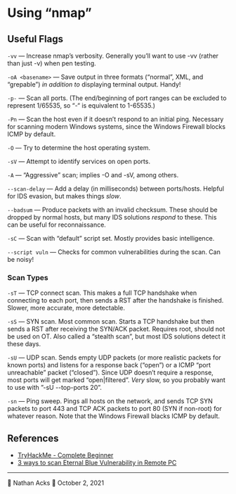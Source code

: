 # Using “nmap”

## Useful Flags

`-vv` — Increase nmap’s verbosity. Generally you’ll want to use -vv (rather than just -v) when pen testing.

`-oA <basename>` — Save output in three formats (“normal”, XML, and “grepable”) *in addition to* displaying terminal output. Handy!

`-p-` — Scan all ports. (The end/beginning of port ranges can be excluded to represent 1/65535, so “-“ is equivalent to 1-65535.)

`-Pn` — Scan the host even if it doesn’t respond to an initial ping. Necessary for scanning modern Windows systems, since the Windows Firewall blocks ICMP by default.

`-O` — Try to determine the host operating system.

`-sV` — Attempt to identify services on open ports.

`-A` — “Aggressive” scan; implies -O and -sV, among others.

`--scan-delay` — Add a delay (in milliseconds) between ports/hosts. Helpful for IDS evasion, but makes things *slow*.

`--badsum` — Produce packets with an invalid checksum. These should be dropped by normal hosts, but many IDS solutions *respond* to these. This can be useful for reconnaissance.

`-sC` — Scan with “default” script set. Mostly provides basic intelligence.

`--script vuln` — Checks for common vulnerabilities during the scan. Can be noisy!

### Scan Types

`-sT`  — TCP connect scan. This makes a full TCP handshake when connecting to each port, then sends a RST after the handshake is finished. Slower, more accurate, more detectable.

`-sS` — SYN scan. Most common scan. Starts a TCP handshake but then sends a RST after receiving the SYN/ACK packet. Requires root, should not be used on OT. Also called a “stealth scan”, but most IDS solutions detect it these days.

`-sU` — UDP scan. Sends empty UDP packets (or more realistic packets for known ports) and listens for a response back (“open”) or a ICMP “port unreachable” packet (“closed”). Since UDP doesn’t require a response, most ports will get marked “open|filtered”. *Very* slow, so you probably want to use with ”-sU --top-ports 20”.

`-sn` — Ping sweep. Pings all hosts on the network, and sends TCP SYN packets to port 443 and TCP ACK packets to port 80 (SYN if non-root) for whatever reason. Note that the Windows Firewall blacks ICMP by default.

## References

* [TryHackMe - Complete Beginner](tryhackme-complete-beginner.md)
* [3 ways to scan Eternal Blue Vulnerability in Remote PC](https://www.tryhackme.vip/2018/03/3-ways-to-scan-eternal-blue.html)

- - - -

👤 Nathan Acks
📅 October 2, 2021
